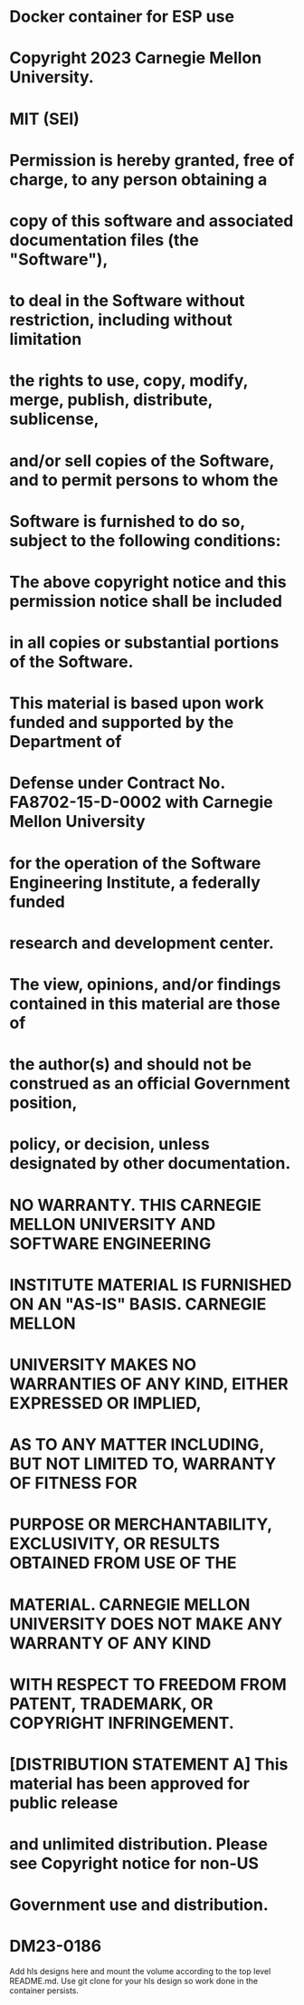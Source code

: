# Docker container for ESP use
# Copyright 2023 Carnegie Mellon University.
# MIT (SEI)
# Permission is hereby granted, free of charge, to any person obtaining a
# copy of this software and associated documentation files (the "Software"),
# to deal in the Software without restriction, including without limitation
# the rights to use, copy, modify, merge, publish, distribute, sublicense,
# and/or sell copies of the Software, and to permit persons to whom the
# Software is furnished to do so, subject to the following conditions:
# The above copyright notice and this permission notice shall be included
# in all copies or substantial portions of the Software.
# This material is based upon work funded and supported by the Department of
# Defense under Contract No. FA8702-15-D-0002 with Carnegie Mellon University
# for the operation of the Software Engineering Institute, a federally funded
# research and development center.
# The view, opinions, and/or findings contained in this material are those of
# the author(s) and should not be construed as an official Government position,
# policy, or decision, unless designated by other documentation.
# NO WARRANTY. THIS CARNEGIE MELLON UNIVERSITY AND SOFTWARE ENGINEERING
# INSTITUTE MATERIAL IS FURNISHED ON AN "AS-IS" BASIS. CARNEGIE MELLON
# UNIVERSITY MAKES NO WARRANTIES OF ANY KIND, EITHER EXPRESSED OR IMPLIED,
# AS TO ANY MATTER INCLUDING, BUT NOT LIMITED TO, WARRANTY OF FITNESS FOR
# PURPOSE OR MERCHANTABILITY, EXCLUSIVITY, OR RESULTS OBTAINED FROM USE OF THE
# MATERIAL. CARNEGIE MELLON UNIVERSITY DOES NOT MAKE ANY WARRANTY OF ANY KIND
# WITH RESPECT TO FREEDOM FROM PATENT, TRADEMARK, OR COPYRIGHT INFRINGEMENT.
# [DISTRIBUTION STATEMENT A] This material has been approved for public release
# and unlimited distribution.  Please see Copyright notice for non-US
# Government use and distribution.
# DM23-0186


Add hls designs here and mount the volume according to the top level README.md.
Use git clone for your hls design so work done in the container persists.
